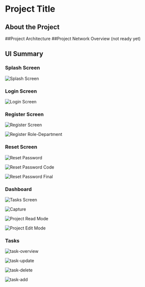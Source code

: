 # Project Title

## About the Project
##Project Architecture
##Project Network Overview
(not ready yet)


## UI Summary

### Splash Screen
![Splash Screen](https://github.com/erdemserhat/SoftwareTeamManagement/assets/116950260/6d7de0a4-4df0-498d-b006-6bd5a8daaca7)

### Login Screen
![Login Screen](https://github.com/erdemserhat/SoftwareTeamManagement/assets/116950260/2f15e720-4f90-4af5-8825-5432ff4b62b2)

### Register Screen
![Register Screen](https://github.com/erdemserhat/SoftwareTeamManagement/assets/116950260/656514fa-d641-428e-b2a3-3f706ec61820)

![Register Role-Department](https://github.com/erdemserhat/SoftwareTeamManagement/assets/116950260/77b0d2ed-c11c-4858-be06-97b81370acf3)

### Reset Screen
![Reset Password](https://github.com/erdemserhat/SoftwareTeamManagement/assets/116950260/b4eeca78-c81d-4495-b072-fd0f13a957e9)

![Reset Password Code](https://github.com/erdemserhat/SoftwareTeamManagement/assets/116950260/5eaa8462-0dd7-44c0-954b-b24be3ad0818)

![Reset Password Final](https://github.com/erdemserhat/SoftwareTeamManagement/assets/116950260/d3e9f475-20f7-4f33-b12e-89037d895618)

### Dashboard 

![Tasks Screen](https://github.com/erdemserhat/SoftwareTeamManagement/assets/116950260/d4b103e8-e581-4c85-bd33-be1db0c2d59f)

![Capture](https://github.com/erdemserhat/SoftwareTeamManagement/assets/116950260/e473ebac-3202-4011-b29e-bb0537749f10)

![Project Read Mode](https://github.com/erdemserhat/SoftwareTeamManagement/assets/116950260/577e0e98-7153-423e-b3a5-0262d7106352)

![Project Edit Mode](https://github.com/erdemserhat/SoftwareTeamManagement/assets/116950260/661977ec-2493-4c1d-a988-609c140a0cbe)

### Tasks
![task-overview](https://github.com/erdemserhat/SoftwareTeamManagement/assets/116950260/3c1c4e03-4f61-48c2-ba62-670dbb00dd80)

![task-update](https://github.com/erdemserhat/SoftwareTeamManagement/assets/116950260/5a4287b2-fd34-476b-bef9-f28851f2d324)

![task-delete](https://github.com/erdemserhat/SoftwareTeamManagement/assets/116950260/7b1434a2-ec41-448f-bc5b-b3294dcd7a87)

![task-add](https://github.com/erdemserhat/SoftwareTeamManagement/assets/116950260/f104fdd2-bc3c-41f6-9c38-a5ca1c5767f4)



















